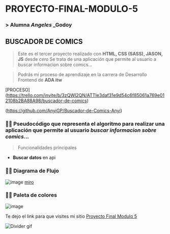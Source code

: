 # PROYECTO-FINAL-MODULO-5
### > Alumna _Angeles_ _Godoy

## BUSCADOR DE COMICS
> Este es el tercer proyecto realizado con **HTML, CSS (SASS), JASON, JS** desde _cero_
> Se trata de una aplicación que permite al usuario a buscar informacion sobre comics...

> Podrás mi proceso de aprendizaje en la carrera de Desarrollo Frontend de **ADA itw**

[PROCESO] (https://trello.com/invite/b/3zQWI2QN/ATTIe3daf31e9d54c6f85061a769e012108b2BA88A98/buscador-de-comics)

(https://github.com/AnyiGP/Buscador-de-Comics-Anyi)

### 👩‍💻 Pseudocódigo que representa el algoritmo para realizar una aplicación que permite al usuario *buscar informacion sobre comics*...

>Funcionalidades principales
- **Buscar datos** en api


### 👩‍💻 Diagrama de Flujo

![image](#)
[miro](#)

### 👩‍💻 Paleta de colores
![image](#)

Te dejo el link para que visites mi sitio [Proyecto Final Modulo 5](https://anyigp.github.io/Buscador-de-Comics-Anyi/)


![Divider gif](https://media1.giphy.com/media/xT0GqKaASLordVtYCk/giphy.gif)





